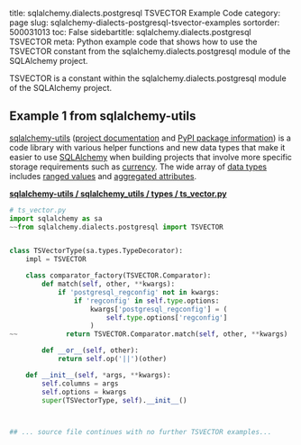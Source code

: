 title: sqlalchemy.dialects.postgresql TSVECTOR Example Code
category: page
slug: sqlalchemy-dialects-postgresql-tsvector-examples
sortorder: 500031013
toc: False
sidebartitle: sqlalchemy.dialects.postgresql TSVECTOR
meta: Python example code that shows how to use the TSVECTOR constant from the sqlalchemy.dialects.postgresql module of the SQLAlchemy project.


TSVECTOR is a constant within the sqlalchemy.dialects.postgresql module of the SQLAlchemy project.


## Example 1 from sqlalchemy-utils
[sqlalchemy-utils](https://github.com/kvesteri/sqlalchemy-utils)
([project documentation](https://sqlalchemy-utils.readthedocs.io/en/latest/)
and
[PyPI package information](https://pypi.org/project/SQLAlchemy-Utils/))
is a code library with various helper functions and new data types
that make it easier to use [SQLAlchemy](/sqlalchemy.html) when building
projects that involve more specific storage requirements such as
[currency](https://sqlalchemy-utils.readthedocs.io/en/latest/data_types.html#module-sqlalchemy_utils.types.currency).
The wide array of
[data types](https://sqlalchemy-utils.readthedocs.io/en/latest/data_types.html)
includes [ranged values](https://sqlalchemy-utils.readthedocs.io/en/latest/range_data_types.html)
and [aggregated attributes](https://sqlalchemy-utils.readthedocs.io/en/latest/aggregates.html).

[**sqlalchemy-utils / sqlalchemy_utils / types / ts_vector.py**](https://github.com/kvesteri/sqlalchemy-utils/blob/master/sqlalchemy_utils/types/ts_vector.py)

```python
# ts_vector.py
import sqlalchemy as sa
~~from sqlalchemy.dialects.postgresql import TSVECTOR


class TSVectorType(sa.types.TypeDecorator):
    impl = TSVECTOR

    class comparator_factory(TSVECTOR.Comparator):
        def match(self, other, **kwargs):
            if 'postgresql_regconfig' not in kwargs:
                if 'regconfig' in self.type.options:
                    kwargs['postgresql_regconfig'] = (
                        self.type.options['regconfig']
                    )
~~            return TSVECTOR.Comparator.match(self, other, **kwargs)

        def __or__(self, other):
            return self.op('||')(other)

    def __init__(self, *args, **kwargs):
        self.columns = args
        self.options = kwargs
        super(TSVectorType, self).__init__()



## ... source file continues with no further TSVECTOR examples...

```

